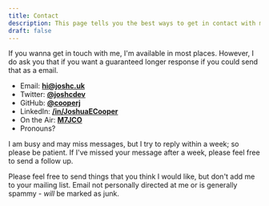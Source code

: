```yaml
---
title: Contact
description: This page tells you the best ways to get in contact with me!
draft: false
---
```


If you wanna get in touch with me, I'm available in most places. However, I do ask you that if you want a guaranteed longer response if you could send that as a email.

 - Email: **<a href="mailto:hi@joshc.uk" target="_blank">hi@joshc.uk</a>**
 - Twitter: **<a href="https://twitter.com/joshcdev" target="_blank">@joshcdev</a>**
 - GitHub: **<a href="https://github.com/cooperj" target="_blank">@cooperj</a>**
 - LinkedIn: **<a href="https://www.linkedin.com/in/JoshuaECooper/" target="_blank">/in/JoshuaECooper</a>**
 - On the Air: **<a href="https://www.qrz.com/db/m7jco" target="_blank">M7JCO</a>**
 - Pronouns? **<pronouns />**

I am busy and may miss messages, but I try to reply within a week; so please be patient.
If I've missed your message after a week, please feel free to send a follow up.

Please feel free to send things that you think I would like, but don't add me to your mailing list.
Email not personally directed at me or is generally spammy - *will* be marked as junk.